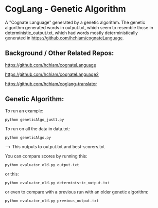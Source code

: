 # CogLang - Genetic Algorithm

A "Cognate Language" generated by a genetic algorithm. The genetic algorithm generated words in output.txt, which seem to resemble those in deterministic_output.txt, which had words mostly deterministically generated in https://github.com/hchiam/cognateLanguage.

## Background / Other Related Repos:

https://github.com/hchiam/cognateLanguage

https://github.com/hchiam/cognateLanguage2

https://github.com/hchiam/coglang-translator

## Genetic Algorithm:

To run an example:

```
python geneticAlgo_just1.py
```

To run on all the data in data.txt:

```
python geneticAlgo.py
```

--> This outputs to output.txt and best-scorers.txt

You can compare scores by running this:

```
python evaluator_old.py output.txt
```

or this:

```
python evaluator_old.py deterministic_output.txt
```

or even to compare with a previous run with an older genetic algorithm:

```
python evaluator_old.py previous_output.txt
```
